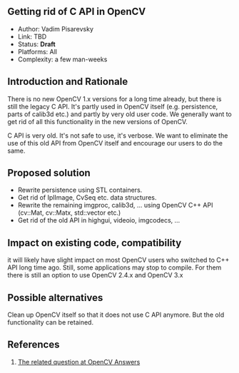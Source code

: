 ## Getting rid of C API in OpenCV

* Author: Vadim Pisarevsky
* Link: TBD
* Status: **Draft**
* Platforms: All
* Complexity: a few man-weeks

## Introduction and Rationale

There is no new OpenCV 1.x versions for a long time already, but there is still the legacy C API. It's partly used in OpenCV itself (e.g. persistence, parts of calib3d etc.) and partly by very old user code. We generally want to get rid of all this functionality in the new versions of OpenCV.

C API is very old. It's not safe to use, it's verbose. We want to eliminate the use of this old API from OpenCV itself and encourage our users to do the same.

## Proposed solution

* Rewrite persistence using STL containers.
* Get rid of IplImage, CvSeq etc. data structures.
* Rewrite the remaining imgproc, calib3d, ... using OpenCV C++ API (cv::Mat, cv::Matx, std::vector etc.)
* Get rid of the old API in highgui, videoio, imgcodecs, ...

## Impact on existing code, compatibility

it will likely have slight impact on most OpenCV users who switched to C++ API long time ago. Still, some applications may stop to compile. For them there is still an option to use OpenCV 2.4.x and OpenCV 3.x 

## Possible alternatives

Clean up OpenCV itself so that it does not use C API anymore. But the old functionality can be retained.

## References

1. [The related question at OpenCV Answers](http://answers.opencv.org/question/17546/opencv-will-drop-c-api-support-soon/)
